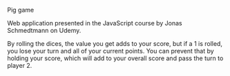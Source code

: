 Pig game

Web application presented in the JavaScript course by Jonas Schmedtmann on Udemy.

By rolling the dices, the value you get adds to your score, but if a 1 is rolled, you lose your turn and all of your current points. You can prevent that by holding your score, which will add to your overall score and pass the turn to player 2.

